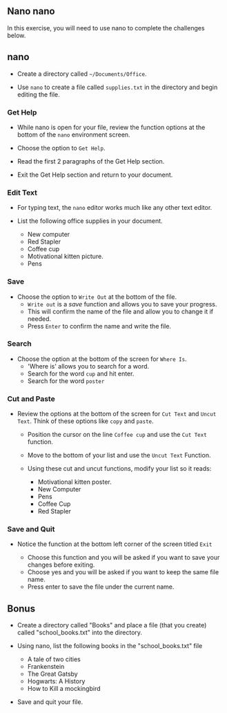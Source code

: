 ## Nano nano
In this exercise, you will need to use nano to complete the challenges below.

## nano

- Create a directory called `~/Documents/Office`.

- Use `nano` to create a file called `supplies.txt` in the directory and begin editing the file. 

### Get Help

- While nano is open for your file, review the function options at the bottom of the `nano` environment screen.

- Choose the option to `Get Help`.

- Read the first 2 paragraphs of the Get Help section. 

- Exit the Get Help section and return to your document.

### Edit Text

- For typing text, the `nano` editor works much like any other text editor. 

- List the following office supplies in your document.

	- New computer
	- Red Stapler
	- Coffee cup
	- Motivational kitten picture.
	- Pens

### Save

- Choose the option to `Write Out` at the bottom of the file.
	- `Write out` is a _save_ function and allows you to save your progress.
	- This will confirm the name of the file and allow you to change it if needed. 
	- Press `Enter` to confirm the name and write the file.

### Search

- Choose the option at the bottom of the screen for `Where Is`.
	- 'Where is' allows you to search for a word. 
	- Search for the word `cup` and hit enter.
	- Search for the word `poster`

### Cut and Paste

- Review the options at the bottom of the screen for `Cut Text` and `Uncut Text`. Think of these options like `copy` and `paste`.
	- Position the cursor on the line `Coffee cup` and use the `Cut Text` function.
	- Move to the bottom of your list and use the `Uncut Text` Function.
	- Using these cut and uncut functions, modify your list so it reads:

		- Motivational kitten poster.
		- New Computer
		- Pens
		- Coffee Cup
		- Red Stapler

### Save and Quit

- Notice the function at the bottom left corner of the screen titled `Exit`

	- Choose this function and you will be asked if you want to save your changes before exiting. 
	- Choose yes and you will be asked if you want to keep the same file name.
	- Press enter to save the file under the current name.


## Bonus

- Create a directory called "Books" and place a file (that you create) called "school_books.txt" into the directory. 

- Using nano, list the following books in the "school_books.txt" file
	- A tale of two cities
	- Frankenstein 
	- The Great Gatsby
	- Hogwarts: A History
	- How to Kill a mockingbird

- Save and quit your file.